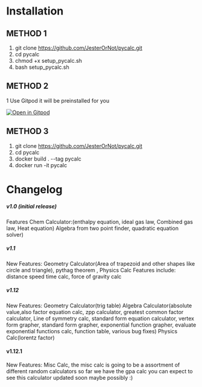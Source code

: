 # Installation #
## METHOD 1 ##
1. git clone https://github.com/JesterOrNot/pycalc.git
2. cd pycalc
3. chmod +x setup_pycalc.sh
4. bash setup_pycalc.sh

## METHOD 2 ##
1 Use Gitpod it will be preinstalled for you

[![Open in Gitpod](https://gitpod.io/button/open-in-gitpod.svg)](https://gitpod.io/#https://github.com/JesterOrNot/pycalc)

## METHOD 3 ##
1. git clone https://github.com/JesterOrNot/pycalc.git
2. cd pycalc
3. docker build . --tag pycalc
4. docker run -it pycalc

# Changelog #

##### v1.0 (initial release) #####
Features Chem Calculator:(enthalpy equation, ideal gas law, Combined gas law, Heat equation) Algebra from two point finder, quadratic equation solver)

##### v1.1 #####
New Features: Geometry Calculator(Area of trapezoid and other shapes like circle and triangle), pythag theorem ,  Physics Calc Features include: distance speed time calc, force of gravity calc

##### v1.12 #####
New Features: Geometry Calculator(trig table) Algebra Calculator(absolute value,also
factor equation calc, zpp calculator, greatest common factor calculator, Line of symmetry calc, standard form equation calculator, vertex form grapher, standard form grapher, exponential function grapher, evaluate exponential functions calc, function table, various bug fixes) Physics Calc(lorentz factor)

#### v1.12.1 ####
New Features: Misc Calc, the misc calc is going to be a assortment of different random calculators so far we have the gpa calc you can expect to see this calculator updated soon maybe possibly :)
